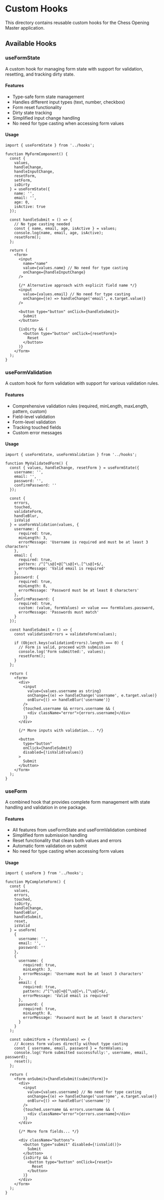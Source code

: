 # Custom Hooks

This directory contains reusable custom hooks for the Chess Opening Master application.

## Available Hooks

### useFormState

A custom hook for managing form state with support for validation, resetting, and tracking dirty state.

#### Features

- Type-safe form state management
- Handles different input types (text, number, checkbox)
- Form reset functionality
- Dirty state tracking
- Simplified input change handling
- No need for type casting when accessing form values

#### Usage

```tsx
import { useFormState } from '../hooks';

function MyFormComponent() {
  const { 
    values, 
    handleChange, 
    handleInputChange, 
    resetForm, 
    setForm,
    isDirty 
  } = useFormState({
    name: '',
    email: '',
    age: 0,
    isActive: true
  });

  const handleSubmit = () => {
    // No type casting needed
    const { name, email, age, isActive } = values;
    console.log(name, email, age, isActive);
    resetForm();
  };

  return (
    <form>
      <input
        name="name"
        value={values.name} // No need for type casting
        onChange={handleInputChange}
      />
      
      {/* Alternative approach with explicit field name */}
      <input
        value={values.email} // No need for type casting
        onChange={(e) => handleChange('email', e.target.value)}
      />
      
      <button type="button" onClick={handleSubmit}>
        Submit
      </button>
      
      {isDirty && (
        <button type="button" onClick={resetForm}>
          Reset
        </button>
      )}
    </form>
  );
}
```

### useFormValidation

A custom hook for form validation with support for various validation rules.

#### Features

- Comprehensive validation rules (required, minLength, maxLength, pattern, custom)
- Field-level validation
- Form-level validation
- Tracking touched fields
- Custom error messages

#### Usage

```tsx
import { useFormState, useFormValidation } from '../hooks';

function MyValidatedForm() {
  const { values, handleChange, resetForm } = useFormState({
    username: '',
    email: '',
    password: '',
    confirmPassword: ''
  });
  
  const { 
    errors, 
    touched, 
    validateForm, 
    handleBlur, 
    isValid 
  } = useFormValidation(values, {
    username: {
      required: true,
      minLength: 3,
      errorMessage: 'Username is required and must be at least 3 characters'
    },
    email: {
      required: true,
      pattern: /^[^\s@]+@[^\s@]+\.[^\s@]+$/,
      errorMessage: 'Valid email is required'
    },
    password: {
      required: true,
      minLength: 8,
      errorMessage: 'Password must be at least 8 characters'
    },
    confirmPassword: {
      required: true,
      custom: (value, formValues) => value === formValues.password,
      errorMessage: 'Passwords must match'
    }
  });

  const handleSubmit = () => {
    const validationErrors = validateForm(values);
    
    if (Object.keys(validationErrors).length === 0) {
      // Form is valid, proceed with submission
      console.log('Form submitted:', values);
      resetForm();
    }
  };

  return (
    <form>
      <div>
        <input
          value={values.username as string}
          onChange={(e) => handleChange('username', e.target.value)}
          onBlur={() => handleBlur('username')}
        />
        {touched.username && errors.username && (
          <div className="error">{errors.username}</div>
        )}
      </div>
      
      {/* More inputs with validation... */}
      
      <button 
        type="button" 
        onClick={handleSubmit}
        disabled={!isValid(values)}
      >
        Submit
      </button>
    </form>
  );
}
```

### useForm

A combined hook that provides complete form management with state handling and validation in one package.

#### Features

- All features from useFormState and useFormValidation combined
- Simplified form submission handling
- Reset functionality that clears both values and errors
- Automatic form validation on submit
- No need for type casting when accessing form values

#### Usage

```tsx
import { useForm } from '../hooks';

function MyCompleteForm() {
  const {
    values,
    errors,
    touched,
    isDirty,
    handleChange,
    handleBlur,
    handleSubmit,
    reset,
    isValid
  } = useForm(
    {
      username: '',
      email: '',
      password: ''
    },
    {
      username: {
        required: true,
        minLength: 3,
        errorMessage: 'Username must be at least 3 characters'
      },
      email: {
        required: true,
        pattern: /^[^\s@]+@[^\s@]+\.[^\s@]+$/,
        errorMessage: 'Valid email is required'
      },
      password: {
        required: true,
        minLength: 8,
        errorMessage: 'Password must be at least 8 characters'
      }
    }
  );

  const submitForm = (formValues) => {
    // Access form values directly without type casting
    const { username, email, password } = formValues;
    console.log('Form submitted successfully:', username, email, password);
    reset();
  };

  return (
    <form onSubmit={handleSubmit(submitForm)}>
      <div>
        <input
          value={values.username} // No need for type casting
          onChange={(e) => handleChange('username', e.target.value)}
          onBlur={() => handleBlur('username')}
        />
        {touched.username && errors.username && (
          <div className="error">{errors.username}</div>
        )}
      </div>
      
      {/* More form fields... */}
      
      <div className="buttons">
        <button type="submit" disabled={!isValid()}>
          Submit
        </button>
        {isDirty && (
          <button type="button" onClick={reset}>
            Reset
          </button>
        )}
      </div>
    </form>
  );
}
```
